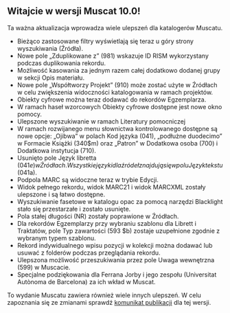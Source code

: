 ## Witajcie w wersji Muscat 10.0!
Ta ważna aktualizacja wprowadza wiele ulepszeń dla katalogerów Muscatu.

* Bieżąco zastosowane filtry wyświetlają się teraz u góry strony wyszukiwania (Źródła).
* Nowe pole „Zduplikowane z” (981) wskazuje ID RISM wykorzystany podczas duplikowania rekordu.
* Możliwość kasowania za jednym razem całej dodatkowo dodanej grupy w sekcji Opis materiału. 
* Nowe pole „Współtworzy Projekt” (910) może zostać użyte w Źródłach w celu zwiększenia widoczności katalogowania w ramach projektów.
* Obiekty cyfrowe można teraz dodawać do rekordów Egzemplarza.
* W ramach haseł wzorcowych Obiekty cyfrowe dostępne jest nowe okno pomocy.
* Ulepszone wyszukiwanie w ramach Literatury pomocniczej
* W ramach rozwijanego menu słownictwa kontrolowanego dostępne są nowe opcje: „Ojibwa” w polach Kod języka (041), „podłużne duodecimo” w Formacie Książki (340$m) oraz „Patron” w Dodatkowa osoba (700) i Dodatkowa instytucja (710).
* Usunięto pole Język libretta (041$e) w Źródłach. Wszystkie języki dla źródeł znajdują się w polu Język tekstu (041$a).
* Podpola MARC są widoczne teraz w trybie Edycji.
* Widok pełnego rekordu, widok MARC21 i widok MARCXML zostały ulepszone i są łatwo dostępne.
* Wyszukiwanie fasetowe w katalogu opac za pomocą narzędzi Blacklight stało się przestarzałe i zostało usunięte.
* Pola stałej długości (NR) zostały poprawione w Źródłach.
* Dla rekordów Egzemplarzy przy wybraniu szablonu dla Librett i Traktatów, pole Typ zawartości (593 $b) zostaje uzupełnione zgodnie z wybranym typem szablonu.
* Rekord indywidualnego wpisu pozycji w kolekcji można dodawać lub usuwać z folderów podczas przeglądania rekordu.
* Ulepszona możliwość przeszukiwania przez pole Uwaga wewnętrzna (599) w Muscacie.
* Specjalne podziękowania dla Ferrana Jorby i jego zespołu (Universitat Autònoma de Barcelona) za ich wkład w Muscat.

To wydanie Muscatu zawiera również wiele innych ulepszeń. W celu zapoznania się ze zmianami sprawdź [komunikat publikacji](https://github.com/rism-ch/muscat/blob/master/CHANGELOG) dla tej wersji.
